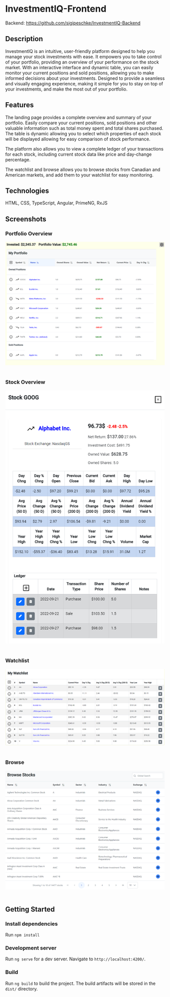 # InvestmentIQ-Frontend

Backend: https://github.com/sigipeschke/InvestmentIQ-Backend
 
## Description

InvestmentIQ is an intuitive, user-friendly platform designed to help you manage your stock investments with ease. It empowers you to take control of your portfolio, providing an overview of your performance on the stock market. With an interactive interface and dynamic table, you can easily monitor your current positions and sold positions, allowing you to make informed decisions about your investments. Designed to provide a seamless and visually engaging experience, making it simple for you to stay on top of your investments, and make the most out of your portfolio.

## Features

The landing page provides a complete overview and summary of your portfolio. Easily compare your current positions, sold positions and other valuable information such as total money spent and total shares purchased. The table is dynamic allowing you to select which properties of each stock will be displayed allowing for easy comparison of stock performance.

The platform also allows you to view a complete ledger of your transactions for each stock, including current stock data like price and day-change percentage. 

The watchlist and browse allows you to browse stocks from Canadian and American markets, and add them to your watchlist for easy monitoring.

## Technologies

HTML, CSS, TypeScript, Angular, PrimeNG, RxJS

## Screenshots

### Portfolio Overview
![alt text](https://github.com/sigipeschke/InvestmentIQ-Frontend/blob/main/src/assets/investmentiq-img-1.PNG)
<br /><br />

### Stock Overview
![alt text](https://github.com/sigipeschke/InvestmentIQ-Frontend/blob/main/src/assets/investmentiq-img-2.PNG)
<br /><br />

### Watchlist
![alt text](https://github.com/sigipeschke/InvestmentIQ-Frontend/blob/main/src/assets/investmentiq-img-3.PNG)
<br /><br />

### Browse
![alt text](https://github.com/sigipeschke/InvestmentIQ-Frontend/blob/main/src/assets/investmentiq-img-4.PNG)
<br /><br />

## Getting Started

### Install dependencies

Run `npm install`

### Development server

Run `ng serve` for a dev server. Navigate to `http://localhost:4200/`.

### Build

Run `ng build` to build the project. The build artifacts will be stored in the `dist/` directory.
